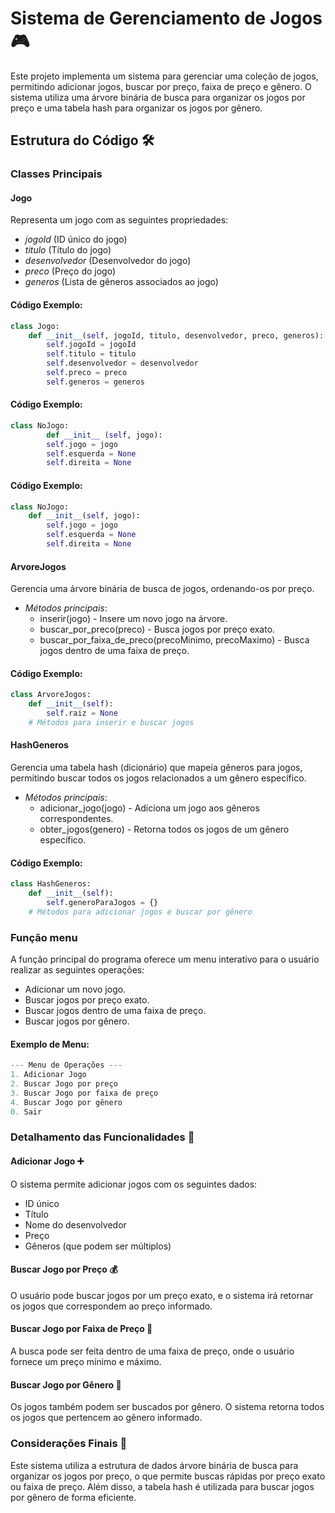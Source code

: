 
# Sistema de Gerenciamento de Jogos 🎮
Este projeto implementa um sistema para gerenciar uma coleção de jogos, permitindo adicionar jogos, buscar por preço, faixa de preço e gênero. O sistema utiliza uma árvore binária de busca para organizar os jogos por preço e uma tabela hash para organizar os jogos por gênero.

## Estrutura do Código 🛠
### Classes Principais
#### Jogo
Representa um jogo com as seguintes propriedades:
- *jogoId* (ID único do jogo)
- *titulo* (Título do jogo)
- *desenvolvedor* (Desenvolvedor do jogo)
- *preco* (Preço do jogo)
- *generos* (Lista de gêneros associados ao jogo)

#### Código Exemplo:
``` python
class Jogo:
    def __init__(self, jogoId, titulo, desenvolvedor, preco, generos):
        self.jogoId = jogoId
        self.titulo = titulo
        self.desenvolvedor = desenvolvedor
        self.preco = preco
        self.generos = generos
```
#### Código Exemplo:
``` python
class NoJogo:
        def __init__ (self, jogo):
        self.jogo = jogo
        self.esquerda = None
        self.direita = None
```
#### Código Exemplo:
``` python
class NoJogo:
    def __init__(self, jogo):
        self.jogo = jogo
        self.esquerda = None
        self.direita = None

```
#### ArvoreJogos
Gerencia uma árvore binária de busca de jogos, ordenando-os por preço.
- *Métodos principais*:
  - inserir(jogo) - Insere um novo jogo na árvore.
  - buscar_por_preco(preco) - Busca jogos por preço exato.
  - buscar_por_faixa_de_preco(precoMinimo, precoMaximo) - Busca jogos dentro de uma faixa de preço.

#### Código Exemplo:
``` python
class ArvoreJogos:
    def __init__(self):
        self.raiz = None
    # Métodos para inserir e buscar jogos
```

#### HashGeneros
Gerencia uma tabela hash (dicionário) que mapeia gêneros para jogos, permitindo buscar todos os jogos relacionados a um gênero específico.
- *Métodos principais*:
  - adicionar_jogo(jogo) - Adiciona um jogo aos gêneros correspondentes.
  - obter_jogos(genero) - Retorna todos os jogos de um gênero específico.

#### Código Exemplo:
``` python
class HashGeneros:
    def __init__(self):
        self.generoParaJogos = {}
    # Métodos para adicionar jogos e buscar por gênero

```
### Função menu
A função principal do programa oferece um menu interativo para o usuário realizar as seguintes operações:
- Adicionar um novo jogo.
- Buscar jogos por preço exato.
- Buscar jogos dentro de uma faixa de preço.
- Buscar jogos por gênero.

#### Exemplo de Menu:
``` python
--- Menu de Operações ---
1. Adicionar Jogo
2. Buscar Jogo por preço
3. Buscar Jogo por faixa de preço
4. Buscar Jogo por gênero
0. Sair

```
### Detalhamento das Funcionalidades 📝
#### Adicionar Jogo ➕
O sistema permite adicionar jogos com os seguintes dados:
- ID único
- Título
- Nome do desenvolvedor
- Preço
- Gêneros (que podem ser múltiplos)

#### Buscar Jogo por Preço 💰
O usuário pode buscar jogos por um preço exato, e o sistema irá retornar os jogos que correspondem ao preço informado.

#### Buscar Jogo por Faixa de Preço 💸
A busca pode ser feita dentro de uma faixa de preço, onde o usuário fornece um preço mínimo e máximo.

#### Buscar Jogo por Gênero 🎯
Os jogos também podem ser buscados por gênero. O sistema retorna todos os jogos que pertencem ao gênero informado.

### Considerações Finais 🤖
Este sistema utiliza a estrutura de dados árvore binária de busca para organizar os jogos por preço, o que permite buscas rápidas por preço exato ou faixa de preço. Além disso, a tabela hash é utilizada para buscar jogos por gênero de forma eficiente.
